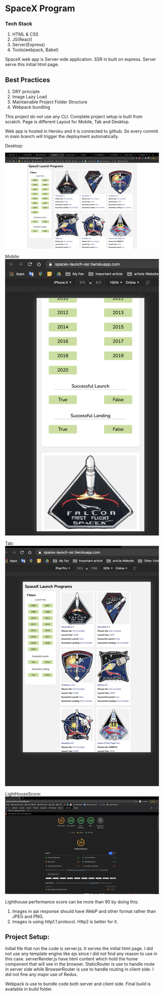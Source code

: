 #  SpaceX Program

### Tech Stack
1.  HTML  & CSS
2.  JS(React)
3. Server(Express)
4. Tools(webpack,  Babel)

SpaceX web app is Server-side application. SSR in built on express.
Server serve this initial html page.

## Best Practices

1.  DRY principle
2.  Image Lazy Load
3.  Maintainable Project Folder Structure
4.  Webpack bundling


This project do not use any CLI. Complete project setup is built from scratch.
Page is different Layout for Mobile, Tab and Desktop.

Web app is hosted in Heroku and it  is connected to github. So every commit in main branch will trigger the deployment automatically.

Desktop:

![Desktop view:](src/images/desktop.png)

Mobile:
![Mobile view:](src/images/mobile.png)

Tab:
![Tab view:](src/images/tab.png)

LightHouseScore:
![LightHouseScore:](src/images/light.png)



Lighthouse performance score can be more than 90 by doing this:
1.  Images in api response  should have WebP and other format rather than JPEG and PNG.
2.  Images is using http1.1 protocol. Http2 is better for it.



## Project Setup:

Initial file that run the code is server.js. It serves the initial html page.
I did not use any template engine like ejs since i did not find any reason to use in this case.
serverRender.js have html content which hold the home component that will see in the  browser.
StaticRouter is use to handle route in server side while BrowserRouter is use to handle routing in client side.
I did not fine any major use of Redux. 

Webpack is use to bundle code  both  server and  client side.
Final build is available in build folder.